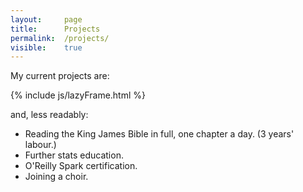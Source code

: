 ```yaml
---
layout: 	page
title: 		Projects
permalink:	/projects/
visible:	true
---
```



My current projects are:<br>

{%  include js/lazyFrame.html %}
<script>  
    var src = "https://docs.google.com/spreadsheets/d/1UPP_74QYHZ3wysRL9Oe7Qr8SNIyaa9A8E957S5F3NAY/pubhtml?gid=0&amp;single=true&amp;widget=false&amp;chrome=false"
    definiteEvent( createIframe, [src, "listFrame"] ); 
</script>

<div id="listFrame"></div>

and, less readably:

* Reading the King James Bible in full, one chapter a day. (3 years' labour.)
* Further stats education.
* O'Reilly Spark certification.
* Joining a choir.
